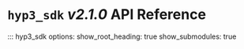 # `hyp3_sdk` *v2.1.0* API Reference

::: hyp3_sdk
    options:
        show_root_heading: true
        show_submodules: true

